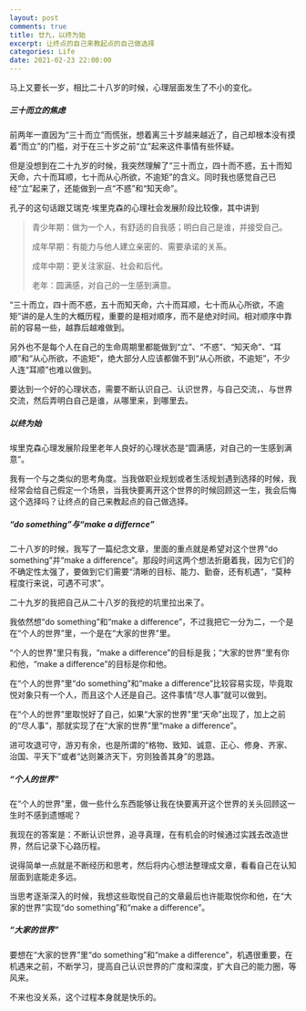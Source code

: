 ```yaml
---
layout: post
comments: true
title: 廿九，以终为始
excerpt: 让终点的自己来教起点的自己做选择
categories: Life
date: 2021-02-23 22:00:00
---
```


马上又要长一岁，相比二十八岁的时候，心理层面发生了不小的变化。

##### 三十而立的焦虑

前两年一直因为“三十而立”而慌张，想着离三十岁越来越近了，自己却根本没有摸着“而立”的门槛，对于在三十岁之前“立”起来这件事情有些怀疑。

但是没想到在二十九岁的时候，我突然理解了“三十而立，四十而不惑，五十而知天命，六十而耳顺，七十而从心所欲，不逾矩”的含义。同时我也感觉自己已经“立”起来了，还能做到一点“不惑”和“知天命”。

孔子的这句话跟艾瑞克·埃里克森的心理社会发展阶段比较像，其中讲到
>青少年期：做为一个人，有舒适的自我感；明白自己是谁，并接受自己。
>
>成年早期：有能力与他人建立亲密的、需要承诺的关系。
>
>成年中期：更关注家庭、社会和后代。
>
>老年：圆满感，对自己的一生感到满意。

“三十而立，四十而不惑，五十而知天命，六十而耳顺，七十而从心所欲，不逾矩”讲的是人生的大概历程，重要的是相对顺序，而不是绝对时间。相对顺序中靠前的容易一些，越靠后越难做到。

另外也不是每个人在自己的生命周期里都能做到“立”、“不惑”、“知天命”、“耳顺”和“从心所欲，不逾矩”，绝大部分人应该都做不到“从心所欲，不逾矩”，不少人连“耳顺”也难以做到。

要达到一个好的心理状态，需要不断认识自己、认识世界，与自己交流，、与世界交流，然后弄明白自己是谁，从哪里来，到哪里去。

##### 以终为始

埃里克森心理发展阶段里老年人良好的心理状态是“圆满感，对自己的一生感到满意”。

我有一个与之类似的思考角度。当我做职业规划或者生活规划遇到选择的时候，我经常会给自己假定一个场景，当我快要离开这个世界的时候回顾这一生，我会后悔这个选择吗？让终点的自己来教起点的自己做选择。

##### “do something”与“make a differnce”

二十八岁的时候，我写了一篇纪念文章，里面的重点就是希望对这个世界“do something”并“make a difference”。那段时间这两个想法折磨着我，因为它们的不确定性太强了，要做到它们需要“清晰的目标、能力、勤奋，还有机遇”，“莫种程度行来说，可遇不可求”。

二十九岁的我把自己从二十八岁的我挖的坑里拉出来了。

我依然想“do something”和“make a difference”，不过我把它一分为二，一个是在“个人的世界”里，一个是在“大家的世界”里。

“个人的世界”里只有我，“make a difference”的目标是我；“大家的世界”里有你和他，“make a difference”的目标是你和他。

在“个人的世界”里“do something”和“make a difference”比较容易实现，毕竟取悦对象只有一个人，而且这个人还是自己。这件事情“尽人事”就可以做到。

在“个人的世界”里取悦好了自己，如果“大家的世界”里“天命”出现了，加上之前的“尽人事”，那就实现了在“大家的世界”里“make a difference”。

进可攻退可守，游刃有余，也是所谓的“格物、致知、诚意、正心、修身、齐家、治国、平天下”或者“达则兼济天下，穷则独善其身”的思路。

##### “个人的世界”

在“个人的世界”里，做一些什么东西能够让我在快要离开这个世界的关头回顾这一生时不感到遗憾呢？

我现在的答案是：不断认识世界，追寻真理，在有机会的时候通过实践去改造世界，然后记录下心路历程。

说得简单一点就是不断经历和思考，然后将内心想法整理成文章，看看自己在认知层面到底能走多远。

当思考逐渐深入的时候，我想这些取悦自己的文章最后也许能取悦你和他，在“大家的世界”实现“do something”和“make a difference”。

##### “大家的世界”

要想在“大家的世界”里“do something”和“make a difference”，机遇很重要，在机遇来之前，不断学习，提高自己认识世界的广度和深度，扩大自己的能力圈，等风来。

不来也没关系，这个过程本身就是快乐的。
